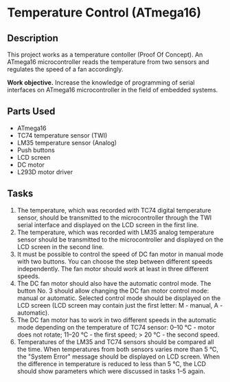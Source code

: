 # Temperature Control (ATmega16)

## Description

This project works as a temperature contoller (Proof Of Concept). An ATmega16 microcontroller reads the temperature from two sensors and regulates the speed of a fan accordingly.

__Work objective.__ Increase the knowledge of programming of serial interfaces on ATmega16 microcontroller in the field of embedded systems.

## Parts Used

* ATmega16
* TC74 temperature sensor (TWI)
* LM35 temperature sensor (Analog)
* Push buttons
* LCD screen
* DC motor
* L293D motor driver

## Tasks

1. The temperature, which was recorded with TC74 digital temperature sensor, should be transmitted to the microcontroller through the TWI serial interface and displayed on the LCD screen in the first line.
2. The temperature, which was recorded with LM35 analog temperature sensor should be transmitted to the microcontroller and displayed on the LCD screen in the second line.
3. It must be possible to control the speed of DC fan motor in manual mode with two buttons. You can choose the step between different speeds independently. The fan motor should work at least in three different speeds.
4. The DC fan motor should also have the automatic control mode. The button No. 3 should allow changing the DC fan motor control mode: manual or automatic. Selected control mode should be displayed on the LCD screen (LCD screen may contain just the first letter: M - manual, A - automatic).
5. The DC fan motor has to work in two different speeds in the automatic mode depending on the temperature of TC74 sensor: 0–10 °C - motor does not rotate; 11–20 °C - the first speed; > 20 °C - the second speed.
6. Temperatures of the LM35 and TC74 sensors should be compared all the time. When temperatures from both sensors varies more than 5 °C, the "System Error" message should be displayed on LCD screen. When the difference in temperature is reduced to less than 5 °C, the LCD should show parameters which were discussed in tasks 1–5 again.
